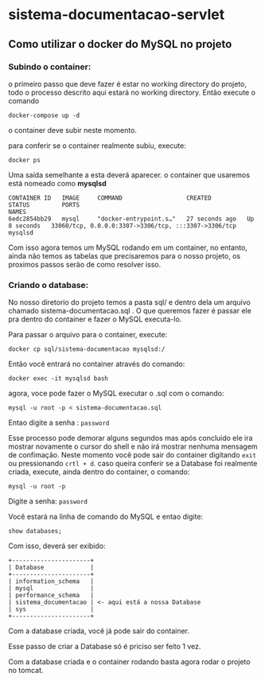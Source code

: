 # sistema-documentacao-servlet

## Como utilizar o docker do MySQL no projeto

### Subindo o container: 

o primeiro passo que deve fazer é estar no working directory do projeto, todo o processo descrito aqui estará no working directory. Então execute o comando 
```
docker-compose up -d
```

o container deve subir neste momento.

para conferir se o container realmente subiu, execute:
``` 
docker ps
```

Uma saída semelhante a esta deverá aparecer. o container que usaremos está nomeado como **mysqlsd**

```
CONTAINER ID   IMAGE     COMMAND                  CREATED          STATUS         PORTS                                                  NAMES
6edc2854bb29   mysql     "docker-entrypoint.s…"   27 seconds ago   Up 8 seconds   33060/tcp, 0.0.0.0:3307->3306/tcp, :::3307->3306/tcp   mysqlsd
```

Com isso agora temos um MySQL rodando em um container, no entanto, ainda não temos as tabelas que precisaremos para o nosso projeto, os proximos passos serão de como resolver isso.

### Criando o database:

No nosso diretorio do projeto temos a pasta sql/ e dentro dela um arquivo chamado sistema-documentacao.sql . O que queremos fazer é passar ele pra dentro do container e fazer o MySQL executa-lo.

Para passar o arquivo para o container, execute:

```
docker cp sql/sistema-documentacao mysqlsd:/
```

Então você entrará no container através do comando:
```
docker exec -it mysqlsd bash
```

agora, voce pode fazer o MySQL executar o .sql com o comando:
```
mysql -u root -p < sistema-documentacao.sql
```
Entao digite a senha : `password`


Esse processo pode demorar alguns segundos mas após concluido ele ira mostrar novamente o cursor do shell e não irá mostrar nenhuma mensagem de confimação. Neste momento você pode sair do container digitando `exit` ou pressionando `crtl + d`. caso queira conferir se a Database foi realmente criada, execute, ainda dentro do container, o comando:
```
mysql -u root -p
```
Digite a senha: `password`

Você estará na linha de comando do MySQL e entao digite:
```
show databases;
```
Com isso, deverá ser exibido:
```
+----------------------+
| Database             |
+----------------------+
| information_schema   |
| mysql                |
| performance_schema   |
| sistema_documentacao | <- aqui está a nossa Database
| sys                  |
+----------------------+
```

Com a database criada, você já pode sair do container.

Esse passo de criar a Database só é priciso ser feito 1 vez.

Com a database criada e o container rodando basta agora rodar o projeto no tomcat.
